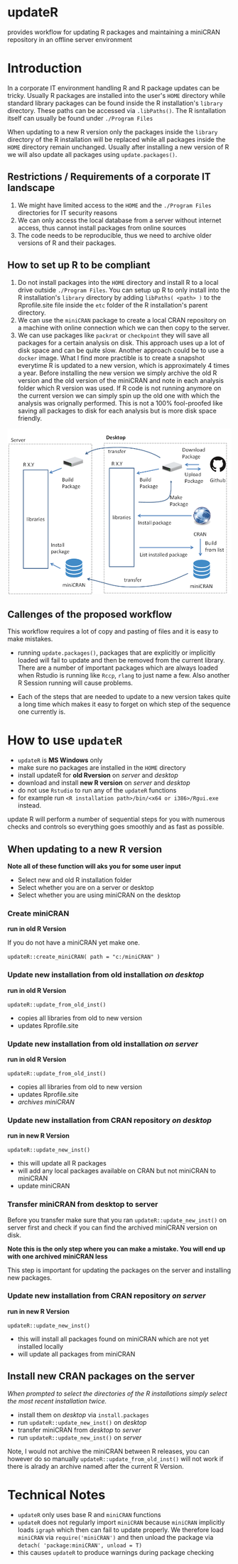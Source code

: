 # updateR

provides workflow for updating R packages and maintaining a miniCRAN repository in an offline server environment

# Introduction

In a corporate IT environment handling R and R package updates can be tricky. Usually R packages are installed into the user's `HOME` 
directory while standard library packages can be found inside the R installation's `library` directory. These paths can be accessed
via `.libPaths()`. The R isntallation itself can usually be found under `./Program Files`

When updating to a new R version only the packages inside the `library` directory of the R installation will be replaced while all 
packages inside the `HOME` directory remain unchanged. Usually after installing a new version of R we will also update all packages 
using `update.packages()`.

## Restrictions / Requirements of a corporate IT landscape 

1. We might have limited access to the `HOME` and the  `./Program Files` directories for IT security reasons
2. We can only access the local database from a server without internet access, thus cannot install packages from online sources
3. The code needs to be reproducible, thus we need to archive older versions of R and their packages.

## How to set up R to be compliant

1. Do not install packages into the `HOME` directory and install R to a local drive outside `./Program Files`. You can setup up R to 
only install into the R installation's `library` directory by adding `libPaths( <path> )` to the Rprofile.site file inside the `etc` folder 
of the R installation's parent directory.
2. We can use the `miniCRAN` package to create a local CRAN repository on a machine with online connection which we can then copy
to the server.
3. We can use packages like `packrat` or `checkpoint` they will save all packages for a certain analysis on disk. This approach
uses up a lot of disk space and can be quite slow. Another approach could be to use a `docker` image. What I find more practible is
to create a snapshot everytime R is updated to a new version, which is approximately 4 times a year. Before installing the new version
we simply archive the old R version and the old version of the miniCRAN and note in each analysis folder which R version was used.
If R code is not running anymore on the current version we can simply spin up the old one with which the analysis was orignally performed.
This is not a 100% fool-proofed like saving all packages to disk for each analysis but is more disk space friendly.

![setup](https://github.com/erblast/updateR/blob/master/miniCRAN.png)

## Callenges of the proposed workflow

This workflow requires a lot of copy and pasting of files and it is easy to make mistakes. 

- running `update.packages()`, packages that are explicitly or implicitly loaded will fail to update and then be removed from the current library. There are a number of important packages which are always loaded when Rstudio is running like `Rccp`, `rlang` to just name a few. Also another R Session running will cause problems.

- Each of the steps that are needed to update to a new version takes quite a long time which makes it easy to forget on which step of the sequence one currently is.

# How to use `updateR`

- `updateR` is **MS Windows** only
- make sure no packages are installed in the `HOME` directory
- install updateR for **old Rversion** on *server* and *desktop*
- download and install **new R version** on *server* and *desktop*
- do not use `Rstudio` to run any of the `updateR` functions
- for example run `<R installation path>/bin/<x64 or i386>/Rgui.exe` instead.

update R will perform a number of sequential steps for you with numerous checks and controls so everything goes smoothly and as fast as possible.

## When updating to a new R version

**Note all of these function will aks you for some user input**
- Select new and old R installation folder
- Select whether you are on a server or desktop
- Select whether you are using miniCRAN on the desktop

### Create miniCRAN

**run in old R Version**

If you do not have a miniCRAN yet make one.

`updateR::create_miniCRAN( path = "c:/miniCRAN" )`

### Update new installation from old installation *on desktop*

**run in old R Version**

`updateR::update_from_old_inst()`

- copies all libraries from old to new version
- updates Rprofile.site


### Update new installation from old installation *on server*

**run in old R Version**

`updateR::update_from_old_inst()`

- copies all libraries from old to new version
- updates Rprofile.site
- *archives miniCRAN*

### Update new installation from CRAN repository *on desktop*

**run in new R Version**

`updateR::update_new_inst()`

- this will update all R packages
- will add any local packages available on CRAN but not miniCRAN to miniCRAN
- update miniCRAN

### Transfer miniCRAN from desktop to server

Before you transfer make sure that you ran `updateR::update_new_inst()` on server first and check if you can find the archived miniCRAN version on disk.

**Note this is the only step where you can make a mistake. You will end up with one archived miniCRAN less**

This step is important for updating the packages on the server and installing new packages.


### Update new installation from CRAN repository *on server*

**run in new R Version**

`updateR::update_new_inst()`

- this will install all packages found on miniCRAN which are not yet installed locally
- will update all packages from miniCRAN


## Install new CRAN packages on the server

*When prompted to select the directories of the R installations simply select the most recent installation twice.*

- install them on *desktop* via `install.packages`
- run `updateR::update_new_inst()` on *desktop*
- transfer miniCRAN from *desktop* to *server*
- run `updateR::update_new_inst()` on *server*

Note, I would not archive the miniCRAN between R releases, you can however do so manually `updateR::update_from_old_inst()` will not work if there is alrady an archive named after the current R Version.


# Technical Notes

- `updateR` only uses base R and `miniCRAN` functions
- `updateR` does not regularly import `miniCRAN` because `miniCRAN` implicitly loads `igraph` which then can fail to update properly. We therefore load `miniCRAN` via `require('miniCRAN')` and then unload the package via `detach( 'package:miniCRAN', unload = T)`
- this causes `updateR` to produce warnings during package checking

